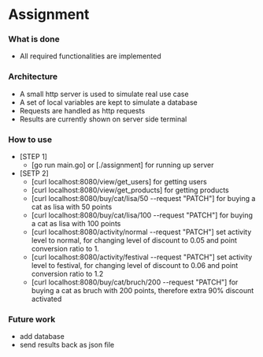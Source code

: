 # Assignment
### What is done
* All required functionalities are implemented
### Architecture
* A small http server is used to simulate real use case
* A set of local variables are kept to simulate a database
* Requests are handled as http requests
* Results are currently shown on server side terminal
### How to use
* [STEP 1]
  * [go run main.go] or [./assignment] for running up server
* [SETP 2]
  * [curl localhost:8080/view/get_users] for getting users
  * [curl localhost:8080/view/get_products] for getting products
  * [curl localhost:8080/buy/cat/lisa/50 --request "PATCH"] for buying a cat as lisa with 50 points
  * [curl localhost:8080/buy/cat/lisa/100 --request "PATCH"] for buying a cat as lisa with 100 points
  * [curl localhost:8080/activity/normal --request "PATCH"] set activity level to normal, for changing level of discount to 0.05 and point conversion ratio to 1.
  * [curl localhost:8080/activity/festival --request "PATCH"] set activity level to festival, for changing level of discount to 0.06 and point conversion ratio to 1.2
  * [curl localhost:8080/buy/cat/bruch/200 --request "PATCH"] for buying a cat as bruch with 200 points, therefore extra 90% discount activated
### Future work
* add database
* send results back as json file
